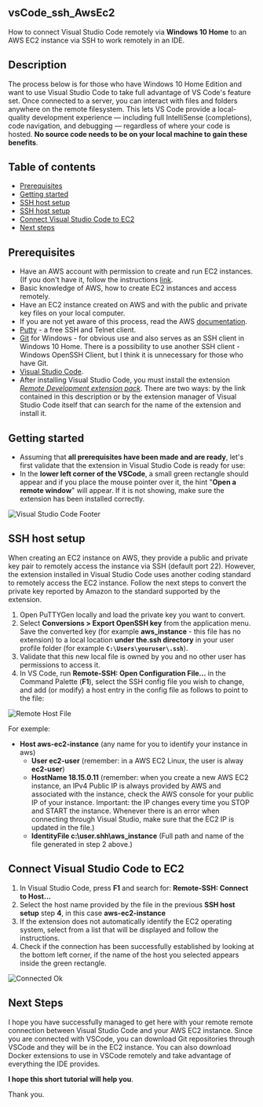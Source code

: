 ## vsCode_ssh_AwsEc2
 
 How to connect Visual Studio Code remotely via **Windows 10 Home** to an AWS EC2 instance via SSH to work remotely in an IDE.

## Description
The process below is for those who have Windows 10 Home Edition and want to use Visual Studio Code to take full advantage of VS Code's feature set. Once connected to a server, you can interact with files and folders anywhere on the remote filesystem. This lets VS Code provide a local-quality development experience — including full IntelliSense (completions), code navigation, and debugging — regardless of where your code is hosted. **No source code needs to be on your local machine to gain these benefits**.
 
## Table of contents
* [Prerequisites](#Prerequisites)
* [Getting started](#Getting-started)
* [SSH host setup](#SSH-host-setup)
* [SSH host setup](#SSH-host-setup)
* [Connect Visual Studio Code to EC2](#Connect-Visual-Studio-Code-to-EC2)
* [Next steps](#Next-steps)

## Prerequisites
* Have an AWS account with permission to create and run EC2 instances. (If you don't have it, follow the instructions [link](https://portal.aws.amazon.com/billing/signup?nc2=h_ct&src=header_signup&redirect_url=https%3A%2F%2Faws.amazon.com%2Fregistration-confirmation#/start).
* Basic knowledge of AWS, how to create EC2 instances and access remotely.
* Have an EC2 instance created on AWS and with the public and private key files on your local computer. 
* If you are not yet aware of this process, read the AWS [documentation](https://docs.aws.amazon.com/efs/latest/ug/gs-step-one-create-ec2-resources.html).
* [Putty](https://www.chiark.greenend.org.uk/~sgtatham/putty/) - a free SSH and Telnet client.
* [Git](https://git-scm.com/download/win) for Windows - for obvious use and also serves as an SSH client in Windows 10 Home. There is a possibility to use another SSH client - Windows OpenSSH Client, but I think it is unnecessary for those who have Git.
* [Visual Studio Code](https://code.visualstudio.com).
* After installing Visual Studio Code, you must install the extension *[Remote Development extension pack](https://marketplace.visualstudio.com/items?itemName=ms-vscode-remote.vscode-remote-extensionpack)*. There are two ways: by the link contained in this description or by the extension manager of Visual Studio Code itself that can search for the name of the extension and install it.
 
## Getting started
* Assuming that **all prerequisites have been made and are ready**, let's first validate that the extension in Visual Studio Code is ready for use:
* In the **lower left corner of the VSCode**, a small green rectangle should appear and if you place the mouse pointer over it, the hint "**Open a remote window**" will appear. If it is not showing, make sure the extension has been installed correctly.

![Visual Studio Code Footer](https://imgur.com/vN2EsPg.png)

## SSH host setup 
When creating an EC2 instance on AWS, they provide a public and private key pair to remotely access the instance via SSH (default port 22). However, the extension installed in Visual Studio Code uses another coding standard to remotely access the EC2 instance. 
Follow the next steps to convert the private key reported by Amazon to the standard supported by the extension.

1. Open PuTTYGen locally and load the private key you want to convert.
2. Select **Conversions > Export OpenSSH key** from the application menu. Save the converted key (for example **aws_instance** - this file has no extension) to a local location **under the.ssh directory** in your user profile folder (for example **`C:\Users\youruser\.ssh`**).
3. Validate that this new local file is owned by you and no other user has permissions to access it.
4. In VS Code, run **Remote-SSH: Open Configuration File...** in the Command Palette (**F1**), select the SSH config file you wish to change, and add (or modify) a host entry in the config file as follows to point to the file:

![Remote Host File](https://imgur.com/yc2bhmn.png)

For exemple:<br>
* **Host aws-ec2-instance** (any name for you to identify your instance in aws)<br>
    * **User ec2-user** (remember: in a AWS EC2 Linux, the user is alway **ec2-user**)<br>
    * **HostName 18.15.0.11** (remember: when you create a new AWS EC2 instance, an IPv4 Public IP is always provided by AWS and associated with the instance, check the AWS console for your public IP of your instance. Important: the IP changes every time you STOP and START the instance. Whenever there is an error when connecting through Visual Studio, make sure that the EC2 IP is updated in the file.)<br>
    * **IdentityFile c:\user\.shh\aws_instance** (Full path and name of the file generated in step 2 above.)

## Connect Visual Studio Code to EC2
1. In Visual Studio Code, press **F1** and search for: **Remote-SSH: Connect to Host...**
2. Select the host name provided by the file in the previous **SSH host setup** step **4**, in this case **aws-ec2-instance**
3. If the extension does not automatically identify the EC2 operating system, select from a list that will be displayed and follow the instructions.
4. Check if the connection has been successfully established by looking at the bottom left corner, if the name of the host you selected appears inside the green rectangle.

![Connected Ok](https://imgur.com/znRKW2J.png)

## Next Steps

I hope you have successfully managed to get here with your remote remote connection between Visual Studio Code and your AWS EC2 instance. Since you are connected with VSCode, you can download Git repositories through VSCode and they will be in the EC2 instance. You can also download Docker extensions to use in VSCode remotely and take advantage of everything the IDE provides.

**I hope this short tutorial will help you**.

Thank you.